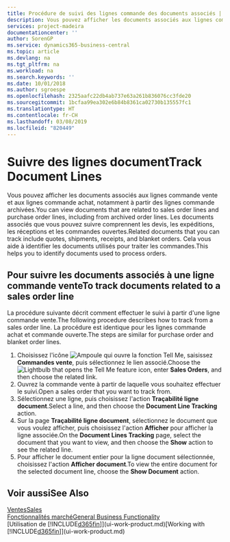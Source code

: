 ```yaml
---
title: Procédure de suivi des lignes commande des documents associés | Microsoft Docs
description: Vous pouvez afficher les documents associés aux lignes commande vente et aux lignes commande achat, notamment à partir des lignes commande archivées. Les documents associés que vous pouvez suivre comprennent les devis, les expéditions, les réceptions et les commandes ouvertes. Cela vous aide à identifier les documents utilisés pour traiter les commandes.
services: project-madeira
documentationcenter: ''
author: SorenGP
ms.service: dynamics365-business-central
ms.topic: article
ms.devlang: na
ms.tgt_pltfrm: na
ms.workload: na
ms.search.keywords: ''
ms.date: 10/01/2018
ms.author: sgroespe
ms.openlocfilehash: 2325aafc22db4ab737e63a261b836076cc3fde20
ms.sourcegitcommit: 1bcfaa99ea302e6b84b8361ca02730b135557fc1
ms.translationtype: HT
ms.contentlocale: fr-CH
ms.lasthandoff: 03/08/2019
ms.locfileid: "820449"
---
```

# <a name="track-document-lines"></a><span data-ttu-id="4dec8-105">Suivre des lignes document</span><span class="sxs-lookup"><span data-stu-id="4dec8-105">Track Document Lines</span></span>
<span data-ttu-id="4dec8-106">Vous pouvez afficher les documents associés aux lignes commande vente et aux lignes commande achat, notamment à partir des lignes commande archivées.</span><span class="sxs-lookup"><span data-stu-id="4dec8-106">You can view documents that are related to sales order lines and purchase order lines, including from archived order lines.</span></span> <span data-ttu-id="4dec8-107">Les documents associés que vous pouvez suivre comprennent les devis, les expéditions, les réceptions et les commandes ouvertes.</span><span class="sxs-lookup"><span data-stu-id="4dec8-107">Related documents that you can track include quotes, shipments, receipts, and blanket orders.</span></span> <span data-ttu-id="4dec8-108">Cela vous aide à identifier les documents utilisés pour traiter les commandes.</span><span class="sxs-lookup"><span data-stu-id="4dec8-108">This helps you to identify documents used to process orders.</span></span>  

## <a name="to-track-documents-related-to-a-sales-order-line"></a><span data-ttu-id="4dec8-109">Pour suivre les documents associés à une ligne commande vente</span><span class="sxs-lookup"><span data-stu-id="4dec8-109">To track documents related to a sales order line</span></span>
<span data-ttu-id="4dec8-110">La procédure suivante décrit comment effectuer le suivi à partir d'une ligne commande vente.</span><span class="sxs-lookup"><span data-stu-id="4dec8-110">The following procedure describes how to track from a sales order line.</span></span> <span data-ttu-id="4dec8-111">La procédure est identique pour les lignes commande achat et commande ouverte.</span><span class="sxs-lookup"><span data-stu-id="4dec8-111">The steps are similar for purchase order and blanket order lines.</span></span>

1.  <span data-ttu-id="4dec8-112">Choisissez l'icône ![Ampoule qui ouvre la fonction Tell Me](media/ui-search/search_small.png "Dites-moi ce que vous voulez faire"), saisissez **Commandes vente**, puis sélectionnez le lien associé.</span><span class="sxs-lookup"><span data-stu-id="4dec8-112">Choose the ![Lightbulb that opens the Tell Me feature](media/ui-search/search_small.png "Tell me what you want to do") icon, enter **Sales Orders**, and then choose the related link.</span></span>  
2.  <span data-ttu-id="4dec8-113">Ouvrez la commande vente à partir de laquelle vous souhaitez effectuer le suivi.</span><span class="sxs-lookup"><span data-stu-id="4dec8-113">Open a sales order that you want to track from.</span></span>  
3.  <span data-ttu-id="4dec8-114">Sélectionnez une ligne, puis choisissez l'action **Traçabilité ligne document**.</span><span class="sxs-lookup"><span data-stu-id="4dec8-114">Select a line, and then choose the **Document Line Tracking** action.</span></span>
4. <span data-ttu-id="4dec8-115">Sur la page **Traçabilité ligne document**, sélectionnez le document que vous voulez afficher, puis choisissez l'action **Afficher** pour afficher la ligne associée.</span><span class="sxs-lookup"><span data-stu-id="4dec8-115">On the **Document Lines Tracking** page, select the document that you want to view, and then choose the **Show** action to see the related line.</span></span>
5. <span data-ttu-id="4dec8-116">Pour afficher le document entier pour la ligne document sélectionnée, choisissez l'action **Afficher document**.</span><span class="sxs-lookup"><span data-stu-id="4dec8-116">To view the entire document for the selected document line, choose the **Show Document** action.</span></span>

## <a name="see-also"></a><span data-ttu-id="4dec8-117">Voir aussi</span><span class="sxs-lookup"><span data-stu-id="4dec8-117">See Also</span></span>
[<span data-ttu-id="4dec8-118">Ventes</span><span class="sxs-lookup"><span data-stu-id="4dec8-118">Sales</span></span>](sales-manage-sales.md)  
[<span data-ttu-id="4dec8-119">Fonctionnalités marché</span><span class="sxs-lookup"><span data-stu-id="4dec8-119">General Business Functionality</span></span>](ui-across-business-areas.md)  
<span data-ttu-id="4dec8-120">[Utilisation de [!INCLUDE[d365fin](includes/d365fin_md.md)]](ui-work-product.md)</span><span class="sxs-lookup"><span data-stu-id="4dec8-120">[Working with [!INCLUDE[d365fin](includes/d365fin_md.md)]](ui-work-product.md)</span></span>
